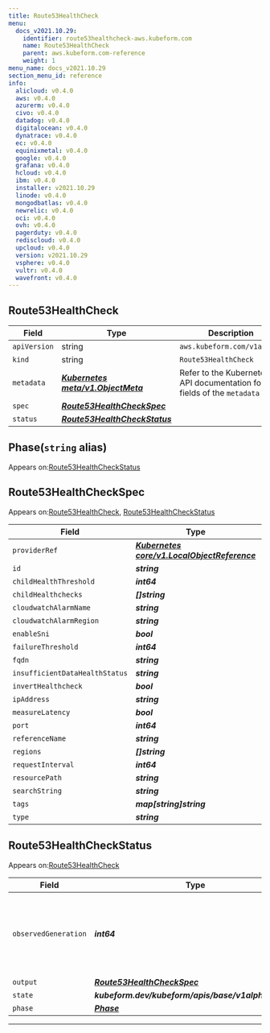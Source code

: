 ```yaml
---
title: Route53HealthCheck
menu:
  docs_v2021.10.29:
    identifier: route53healthcheck-aws.kubeform.com
    name: Route53HealthCheck
    parent: aws.kubeform.com-reference
    weight: 1
menu_name: docs_v2021.10.29
section_menu_id: reference
info:
  alicloud: v0.4.0
  aws: v0.4.0
  azurerm: v0.4.0
  civo: v0.4.0
  datadog: v0.4.0
  digitalocean: v0.4.0
  dynatrace: v0.4.0
  ec: v0.4.0
  equinixmetal: v0.4.0
  google: v0.4.0
  grafana: v0.4.0
  hcloud: v0.4.0
  ibm: v0.4.0
  installer: v2021.10.29
  linode: v0.4.0
  mongodbatlas: v0.4.0
  newrelic: v0.4.0
  oci: v0.4.0
  ovh: v0.4.0
  pagerduty: v0.4.0
  rediscloud: v0.4.0
  upcloud: v0.4.0
  version: v2021.10.29
  vsphere: v0.4.0
  vultr: v0.4.0
  wavefront: v0.4.0
---
```


## Route53HealthCheck
| Field | Type | Description |
| ------ | ----- | ----------- |
| `apiVersion` | string | `aws.kubeform.com/v1alpha1` |
|    `kind` | string | `Route53HealthCheck` |
| `metadata` | ***[Kubernetes meta/v1.ObjectMeta](https://v1-18.docs.kubernetes.io/docs/reference/generated/kubernetes-api/v1.18/#objectmeta-v1-meta)***|Refer to the Kubernetes API documentation for the fields of the `metadata` field.|
| `spec` | ***[Route53HealthCheckSpec](#route53healthcheckspec)***||
| `status` | ***[Route53HealthCheckStatus](#route53healthcheckstatus)***||
## Phase(`string` alias)

Appears on:[Route53HealthCheckStatus](#route53healthcheckstatus)

## Route53HealthCheckSpec

Appears on:[Route53HealthCheck](#route53healthcheck), [Route53HealthCheckStatus](#route53healthcheckstatus)

| Field | Type | Description |
| ------ | ----- | ----------- |
| `providerRef` | ***[Kubernetes core/v1.LocalObjectReference](https://v1-18.docs.kubernetes.io/docs/reference/generated/kubernetes-api/v1.18/#localobjectreference-v1-core)***||
| `id` | ***string***||
| `childHealthThreshold` | ***int64***| ***(Optional)*** |
| `childHealthchecks` | ***[]string***| ***(Optional)*** |
| `cloudwatchAlarmName` | ***string***| ***(Optional)*** |
| `cloudwatchAlarmRegion` | ***string***| ***(Optional)*** |
| `enableSni` | ***bool***| ***(Optional)*** |
| `failureThreshold` | ***int64***| ***(Optional)*** |
| `fqdn` | ***string***| ***(Optional)*** |
| `insufficientDataHealthStatus` | ***string***| ***(Optional)*** |
| `invertHealthcheck` | ***bool***| ***(Optional)*** |
| `ipAddress` | ***string***| ***(Optional)*** |
| `measureLatency` | ***bool***| ***(Optional)*** |
| `port` | ***int64***| ***(Optional)*** |
| `referenceName` | ***string***| ***(Optional)*** |
| `regions` | ***[]string***| ***(Optional)*** |
| `requestInterval` | ***int64***| ***(Optional)*** |
| `resourcePath` | ***string***| ***(Optional)*** |
| `searchString` | ***string***| ***(Optional)*** |
| `tags` | ***map[string]string***| ***(Optional)*** |
| `type` | ***string***||
## Route53HealthCheckStatus

Appears on:[Route53HealthCheck](#route53healthcheck)

| Field | Type | Description |
| ------ | ----- | ----------- |
| `observedGeneration` | ***int64***| ***(Optional)*** Resource generation, which is updated on mutation by the API Server.|
| `output` | ***[Route53HealthCheckSpec](#route53healthcheckspec)***| ***(Optional)*** |
| `state` | ***kubeform.dev/kubeform/apis/base/v1alpha1.State***| ***(Optional)*** |
| `phase` | ***[Phase](#phase)***| ***(Optional)*** |
---
